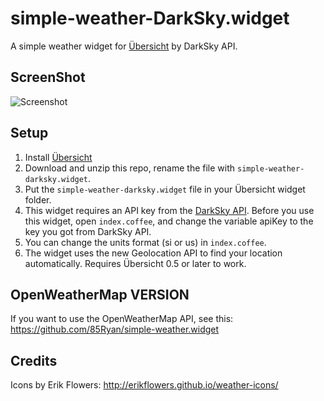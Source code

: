 # simple-weather-DarkSky.widget
A simple weather widget for [Übersicht](http://tracesof.net/uebersicht/) by DarkSky API.

## ScreenShot

![Screenshot](https://github.com/85Ryan/simple-weather-darksky.widget/blob/master/screenshot.png)

## Setup
1. Install [Übersicht](http://tracesof.net/uebersicht/)
2. Download and unzip this repo, rename the file with `simple-weather-darksky.widget`.
3. Put the `simple-weather-darksky.widget` file in your Übersicht widget folder.
4. This widget requires an API key from the [DarkSky API](https://darksky.net/dev). Before you use this widget, open `index.coffee`, and change the variable apiKey to the key you got from DarkSky API.
5. You can change the units format (si or us) in `index.coffee`.
6. The widget uses the new Geolocation API to find your location automatically. Requires Übersicht 0.5 or later to work.

## OpenWeatherMap VERSION
If you want to use the OpenWeatherMap API, see this:
https://github.com/85Ryan/simple-weather.widget

## Credits
Icons by Erik Flowers: http://erikflowers.github.io/weather-icons/
